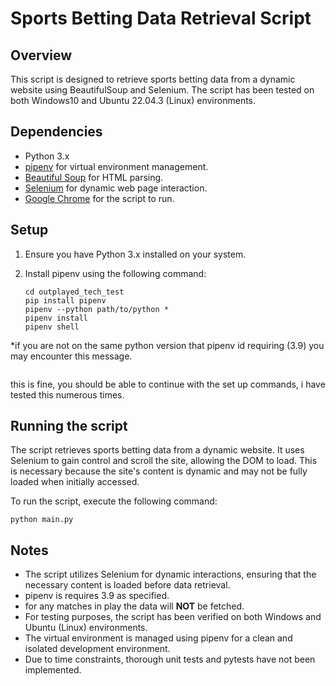 # Sports Betting Data Retrieval Script

## Overview

This script is designed to retrieve sports betting data from a dynamic website using BeautifulSoup and Selenium. The script has been tested on both Windows10 and Ubuntu 22.04.3 (Linux) environments.

## Dependencies

- Python 3.x
- [pipenv](https://pipenv.pypa.io/en/latest/) for virtual environment management.
- [Beautiful Soup](https://www.crummy.com/software/BeautifulSoup/) for HTML parsing.
- [Selenium](https://www.selenium.dev/) for dynamic web page interaction.
- [Google Chrome](https://www.google.com/intl/en_uk/chrome/browser-tools/?_gl=1*b0ovt2*_up*MQ..*_ga*MTAzOTE2MzM1My4xNzA1MjU5MzM5*_ga_B7W0ZKZYDK*MTcwNTI1OTMzOC4xLjAuMTcwNTI1OTM1MC4wLjAuMA..&gclid=CjwKCAiAqY6tBhAtEiwAHeRopbrRW3QFlBXTHSozKXJINd8KFbsHH1JAMqOgTfOORcG6cvZ3PRJk1hoCWFAQAvD_BwE&gclsrc=aw.ds) for the script to run.

## Setup

1. Ensure you have Python 3.x installed on your system.

2. Install pipenv using the following command:

   ```
   cd outplayed_tech_test
   pip install pipenv
   pipenv --python path/to/python *
   pipenv install
   pipenv shell
   ```

*if you are not on the same python version that pipenv id requiring (3.9) you may encounter this message.

```Warning: your pipfile requires python_version 3.9, but you are using 3.x.x
```

this is fine, you should be able to continue with the set up commands, i have tested this numerous times.

## Running the script
The script retrieves sports betting data from a dynamic website. It uses Selenium to gain control and scroll the site, allowing the DOM to load. This is necessary because the site's content is dynamic and may not be fully loaded when initially accessed.

To run the script, execute the following command:

`python main.py`

## Notes
- The script utilizes Selenium for dynamic interactions, ensuring that the necessary content is loaded before data retrieval.
- pipenv is requires 3.9 as specified.
- for any matches in play the data will **NOT** be fetched.
- For testing purposes, the script has been verified on both Windows and Ubuntu (Linux) environments.
- The virtual environment is managed using pipenv for a clean and isolated development environment.
- Due to time constraints, thorough unit tests and pytests have not been implemented.
